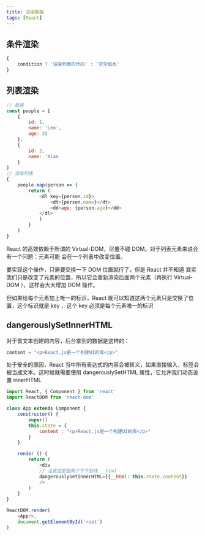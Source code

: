 ```yaml
---
title: 渲染数据
tags: [React]
---
```


## 条件渲染

```js
{
    condition ? '渲染列表的代码' : '空空如也'
}
```

## 列表渲染

```js
// 数据
const people = [
    {
        id: 1,
        name: 'Leo',
        age: 35
    },
    {
        id: 2,
        name: 'Xiao
    }
]
// 渲染列表
{
    people.map(person => {
        return (
            <dl key={person.id}>
                <dt>{person.name}</dt>
                <dd>age: {person.age}</dd>
            </dl>
            )
        }
    )
}
```

React 的高效依赖于所谓的 Virtual-DOM，尽量不碰 DOM。对于列表元素来说会有一个问题：元素可能 会在一个列表中改变位置。

要实现这个操作，只需要交换一下 DOM 位置就行了，但是 React 并不知道 其实我们只是改变了元素的位置，所以它会重新渲染后面两个元素（再执行 Virtual-DOM ），这样会大大增加 DOM 操作。

但如果给每个元素加上唯一的标识，React 就可以知道这两个元素只是交换了位置，这个标识就是 key ，这个 key 必须是每个元素唯一的标识

## dangerouslySetInnerHTML

对于富文本创建的内容，后台拿到的数据是这样的：

```js
content = "<p>React.js是一个构建UI的库</p>"
```

处于安全的原因，React 当中所有表达式的内容会被转义，如果直接输入，标签会被当成文本。这时候就需要使用 dangerouslySetHTML 属性，它允许我们动态设置 innerHTML

```js
import React, { Component } from 'react'
import ReactDOM from 'react-dom'

class App extends Component {
    constructor() {
        super()
        this.state = {
            content : "<p>React.js是一个构建UI的库</p>"
        }
    }

    render () {
        return (
            <div
            // 注意这里是两个下下划线 __html
            dangerouslySetInnerHTML={{__html: this.state.content}}
            />
        )
    }
}

ReactDOM.render(
    <App/>,
    document.getElementById('root')
)
```
